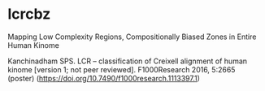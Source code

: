 # lcrcbz
Mapping Low Complexity Regions, Compositionally Biased Zones in Entire Human Kinome

 Kanchinadham SPS. LCR – classification of Creixell alignment of human kinome [version 1; not peer reviewed]. F1000Research 2016, 5:2665 (poster) (https://doi.org/10.7490/f1000research.1113397.1) 

